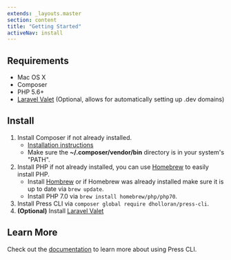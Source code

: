 ```yaml
---
extends: _layouts.master
section: content
title: "Getting Started"
activeNav: install
---
```

## Requirements
- Mac OS X
- Composer
- PHP 5.6+
- [Laravel Valet](https://laravel.com/docs/valet#installation) (Optional, allows for automatically setting up .dev domains)

## Install
1. Install Composer if not already installed.
    - [Installation instructions](https://getcomposer.org/doc/00-intro.md#installation-linux-unix-osx)
    - Make sure the **~/.composer/vendor/bin** directory is in your system's "PATH".
2. Install PHP if not already installed, you can use [Homebrew](http://brew.sh/) to easily install PHP.
    - Install [Hombrew](http://brew.sh) or if Homebrew was already installed make sure it is up to date via `brew update`.
    - Install PHP 7.0 via `brew install homebrew/php/php70`.
3. Install Press CLI via `composer global require dholloran/press-cli`.
4. **(Optional)** Install [Laravel Valet](https://laravel.com/docs/valet#installation)

## Learn More
Check out the [documentation](/docs/) to learn more about using Press CLI.

